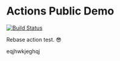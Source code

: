 # Actions Public Demo

[![Build Status](https://api.cirrus-ci.com/github/fkorotkov/actions-demo.svg)](https://cirrus-ci.com/github/fkorotkov/actions-demo)

Rebase action test. 😎

eqjhwkjeghqj
